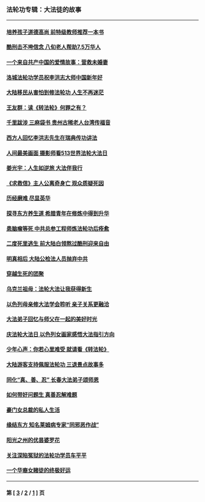 ### 法轮功专辑：大法徒的故事
---
#### [培养孩子道德高尚 前特级教师推荐一本书](../../pages/nf1147481/n12938640.md?06090430) 
#### [酷刑击不垮信念 八旬老人帮助7.5万华人](../../pages/nf1147481/n12880712.md?06090430) 
#### [一个来自共产中国的爱情故事：营救未婚妻](../../pages/nf1147481/n12778386.md?06090430) 
#### [洛城法轮功学员祝李洪志大师中国新年好](../../pages/nf1147481/n12724685.md?06090430) 
#### [大陆移民从害怕到修法轮功 人生不再迷茫](../../pages/nf1147481/n12414325.md?06090430) 
#### [王友群：读《转法轮》何罪之有？](../../pages/nf1147481/n12408647.md?06090430) 
#### [千里跋涉 三麻袋书 贵州古稀老人台湾传福音](../../pages/nf1147481/n12198750.md?06090430) 
#### [西方人回忆李洪志先生在瑞典传功讲法](../../pages/nf1147481/n12099607.md?06090430) 
#### [人间最美画面 摄影师看513世界法轮大法日](../../pages/nf1147481/n12094118.md?06090430) 
#### [姜光宇：人生如逆旅 大法伴我行](../../pages/nf1147481/n12088664.md?06090430) 
#### [《求救信》主人公离奇身亡 观众质疑死因](../../pages/nf1147481/n11845215.md?06090430) 
#### [历经磨难 尽显英华](../../pages/nf1147481/n11723297.md?06090430) 
#### [探寻东方养生道 希腊青年在修炼中得到升华](../../pages/nf1147481/n11494502.md?06090430) 
#### [患脑瘤等死 中共总参工程师炼法轮功后痊愈](../../pages/nf1147481/n11466682.md?06090430) 
#### [二度死里逃生 前大陆白领熬过酷刑迎来自由](../../pages/nf1147481/n11368594.md?06090430) 
#### [明真相后 大陆公检法人员抛弃中共](../../pages/nf1147481/n11358618.md?06090430) 
#### [穿越生死的团聚](../../pages/nf1147481/n11258922.md?06090430) 
#### [乌克兰祖母：法轮大法让我获得新生](../../pages/nf1147481/n11269457.md?06090430) 
#### [以色列母亲修大法学会聆听 亲子关系更融洽](../../pages/nf1147481/n11268195.md?06090430) 
#### [大法弟子回忆与师父在一起的美好时光](../../pages/nf1147481/n11267759.md?06090430) 
#### [庆法轮大法日 以色列女画家感悟大法指引方向](../../pages/nf1147481/n11267735.md?06090430) 
#### [少年心声：你若心里难受 就请看《转法轮》](../../pages/nf1147481/n11267496.md?06090430) 
#### [大陆游客支持佩服法轮功 三退景点故事多](../../pages/nf1147481/n11267378.md?06090430) 
#### [同化“真、善、忍” 长春大法弟子颂师恩](../../pages/nf1147481/n11266497.md?06090430) 
#### [如何带好问题生 真善忍解难题](../../pages/nf1147481/n11243655.md?06090430) 
#### [豪门女总裁的私人生活](../../pages/nf1147481/n10127794.md?06090430) 
#### [缘结东方 知名莱姆病专家“同邪恶作战”](../../pages/nf1147481/n10682468.md?06090430) 
#### [阳光之州的优昙婆罗花](../../pages/nf1147481/n10546697.md?06090430) 
#### [关注深陷冤狱的法轮功学员车平平](../../pages/nf1147481/n10146883.md?06090430) 
#### [一个华裔女赌徒的终极好运](../../pages/nf1147481/n9147756.md?06090430) 

---
#### 第 [ [3](./3.md?06090430) / [2](./2.md?06090430) / [1](./1.md?06090430) ] 页
